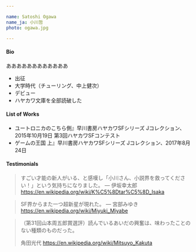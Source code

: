 ```yaml
---

name: Satoshi Ogawa  
name_ja: 小川哲  
photo: ogawa.jpg  

---
```


#### Bio

ああああああああああああ

- 出征
- 大学時代（チューリング、中上健次）
- デビュー
- ハヤカワ文庫を全部読破した

#### List of Works

- ユートロニカのこちら側』早川書房ハヤカワSFシリーズ Jコレクション、2015年10月19日 第3回ハヤカワSFコンテスト
- ゲームの王国 上』早川書房ハヤカワSFシリーズ Jコレクション、2017年8月24日

#### Testimonials

> すごい才能の新人がいる、と感嘆し「小川さん、小説界を救ってください！」という気持ちになりました。
> — 伊坂幸太郎 https://en.wikipedia.org/wiki/K%C5%8Dtar%C5%8D_Isaka

> SF界からまた一つ超新星が現れた。
> — 宮部みゆき https://en.wikipedia.org/wiki/Miyuki_Miyabe

> （第31回山本周五郎賞選評）読んでいるあいだの興奮は、味わったことのない種類のものだった。
> 
> 角田光代 https://en.wikipedia.org/wiki/Mitsuyo_Kakuta